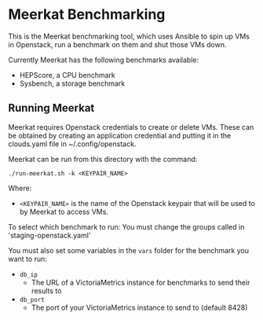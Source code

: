 # Meerkat Benchmarking
This is the Meerkat benchmarking tool, which uses Ansible to spin up VMs in Openstack, run a benchmark on them and shut those VMs down.

Currently Meerkat has the following benchmarks available:
- HEPScore, a CPU benchmark
- Sysbench, a storage benchmark

## Running Meerkat
Meerkat requires Openstack credentials to create or delete VMs. These can be obtained by creating an application credential and putting it in the clouds.yaml file in ~/.config/openstack.

Meerkat can be run from this directory with the command:

`./run-meerkat.sh -k <KEYPAIR_NAME>`

Where:
- `<KEYPAIR_NAME>` is the name of the Openstack keypair that will be used to by Meerkat to access VMs.

To select which benchmark to run:
You must change the groups called in 'staging-openstack.yaml'

You must also set some variables in the `vars` folder for the benchmark you want to run:
- `db_ip`
    - The URL of a VictoriaMetrics instance for benchmarks to send their results to
- `db_port`
    - The port of your VictoriaMetrics instance to send to (default 8428)


